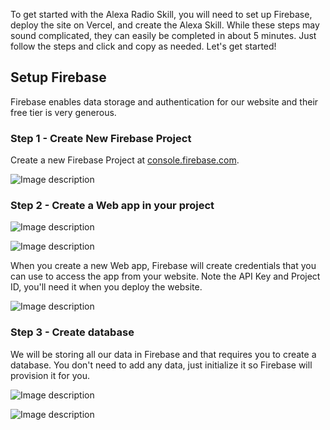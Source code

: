 
To get started with the Alexa Radio Skill, you will need to set up Firebase, deploy the site on Vercel, and create the Alexa Skill. While these steps may sound complicated, they can easily be completed in about 5 minutes. Just follow the steps and click and copy as needed. Let's get started!

## Setup Firebase
Firebase enables data storage and authentication for our website and their free tier is very generous.

### Step 1 - Create New Firebase Project

Create a new Firebase Project at [console.firebase.com](https://console.firebase.google.com/u/0/).


![Image description](https://dev-to-uploads.s3.amazonaws.com/uploads/articles/98dohx1yuhu3ignqymzb.png)

### Step 2 - Create a Web app in your project


![Image description](https://dev-to-uploads.s3.amazonaws.com/uploads/articles/hh64hfrmedjn032um9c0.png)

![Image description](https://dev-to-uploads.s3.amazonaws.com/uploads/articles/pl2bx3re7b5ioj5ynojv.png)

When you create a new Web app, Firebase will create credentials that you can use to access the app from your website. Note the API Key and Project ID, you'll need it when you deploy the website.


![Image description](https://dev-to-uploads.s3.amazonaws.com/uploads/articles/ambkm2ul7gujgpkggktq.png)

### Step 3 - Create database
We will be storing all our data in Firebase and that requires you to create a database. You don't need to add any data, just initialize it so Firebase will provision it for you.


![Image description](https://dev-to-uploads.s3.amazonaws.com/uploads/articles/4o678vt5m5taq0fo8vb7.png)


![Image description](https://dev-to-uploads.s3.amazonaws.com/uploads/articles/eca0hsy6xwyb4q3arhwc.png)





